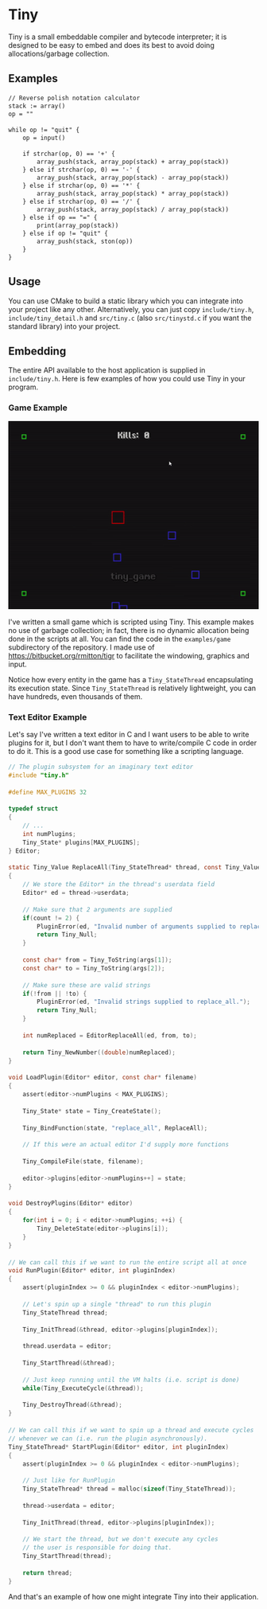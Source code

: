 # Tiny
Tiny is a small embeddable compiler and bytecode interpreter; it is designed to be easy to embed
and does its best to avoid doing allocations/garbage collection.

## Examples
```
// Reverse polish notation calculator
stack := array()
op = ""

while op != "quit" {
    op = input()

    if strchar(op, 0) == '+' { 
        array_push(stack, array_pop(stack) + array_pop(stack))
    } else if strchar(op, 0) == '-' {
        array_push(stack, array_pop(stack) - array_pop(stack))
    } else if strchar(op, 0) == '*' {
        array_push(stack, array_pop(stack) * array_pop(stack))
    } else if strchar(op, 0) == '/' {
        array_push(stack, array_pop(stack) / array_pop(stack))
    } else if op == "=" {
        print(array_pop(stack))
    } else if op != "quit" {
        array_push(stack, ston(op))
    }
}
```

## Usage
You can use CMake to build a static library which you can integrate into your project
like any other. Alternatively, you can just copy `include/tiny.h`, `include/tiny_detail.h` and `src/tiny.c` (also `src/tinystd.c` if you want the standard library) into your project.

## Embedding
The entire API available to the host application is supplied in `include/tiny.h`.
Here is few examples of how you could use Tiny in your program.

### Game Example

![Alt text](examples/game/images/game.gif?raw=true "Tiny Game")

I've written a small game which is scripted using Tiny. This example makes no use of garbage collection; in fact, there is no dynamic allocation being done in the scripts at all. 
You can find the code in the `examples/game` subdirectory of the repository. I made use of https://bitbucket.org/rmitton/tigr to facilitate the windowing, graphics and input.

Notice how every entity in the game has a `Tiny_StateThread` encapsulating its execution state. Since `Tiny_StateThread` is relatively lightweight, you can have hundreds, even thousands of them.

### Text Editor Example
Let's say I've written a text editor in C and I want users to be able to write plugins
for it, but I don't want them to have to write/compile C code in order to do it. This is
a good use case for something like a scripting language.


```c
// The plugin subsystem for an imaginary text editor
#include "tiny.h"

#define MAX_PLUGINS 32

typedef struct
{
    // ...
    int numPlugins;
    Tiny_State* plugins[MAX_PLUGINS];
} Editor;

static Tiny_Value ReplaceAll(Tiny_StateThread* thread, const Tiny_Value* args, int count)
{
    // We store the Editor* in the thread's userdata field
    Editor* ed = thread->userdata;

    // Make sure that 2 arguments are supplied
    if(count != 2) {
        PluginError(ed, "Invalid number of arguments supplied to replace_all.");
        return Tiny_Null;
    }

    const char* from = Tiny_ToString(args[1]);
    const char* to = Tiny_ToString(args[2]);

    // Make sure these are valid strings
    if(!from || !to) {
        PluginError(ed, "Invalid strings supplied to replace_all.");
        return Tiny_Null;
    }

    int numReplaced = EditorReplaceAll(ed, from, to);

    return Tiny_NewNumber((double)numReplaced);
}

void LoadPlugin(Editor* editor, const char* filename)
{
    assert(editor->numPlugins < MAX_PLUGINS);

    Tiny_State* state = Tiny_CreateState();

    Tiny_BindFunction(state, "replace_all", ReplaceAll);

    // If this were an actual editor I'd supply more functions

    Tiny_CompileFile(state, filename);

    editor->plugins[editor->numPlugins++] = state;
}

void DestroyPlugins(Editor* editor)
{
    for(int i = 0; i < editor->numPlugins; ++i) {
        Tiny_DeleteState(editor->plugins[i]);
    }
}

// We can call this if we want to run the entire script all at once
void RunPlugin(Editor* editor, int pluginIndex)
{
    assert(pluginIndex >= 0 && pluginIndex < editor->numPlugins);

    // Let's spin up a single "thread" to run this plugin
    Tiny_StateThread thread;

    Tiny_InitThread(&thread, editor->plugins[pluginIndex]);

    thread.userdata = editor;

    Tiny_StartThread(&thread);

    // Just keep running until the VM halts (i.e. script is done)
    while(Tiny_ExecuteCycle(&thread));

    Tiny_DestroyThread(&thread);
}

// We can call this if we want to spin up a thread and execute cycles
// whenever we can (i.e. run the plugin asynchronously).
Tiny_StateThread* StartPlugin(Editor* editor, int pluginIndex)
{ 
    assert(pluginIndex >= 0 && pluginIndex < editor->numPlugins);

    // Just like for RunPlugin
    Tiny_StateThread* thread = malloc(sizeof(Tiny_StateThread));

    thread->userdata = editor;

    Tiny_InitThread(thread, editor->plugins[pluginIndex]);

    // We start the thread, but we don't execute any cycles
    // the user is responsible for doing that.
    Tiny_StartThread(thread);

    return thread;
}
```

And that's an example of how one might integrate Tiny into their application.
